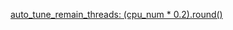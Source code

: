 



[auto_tune_remain_threads: (cpu_num * 0.2).round()](https://github.com/tikv/tikv/blob/65ad2a52e6d64c5aef324877668cb554629b25b4/src/config.rs#L2464)    